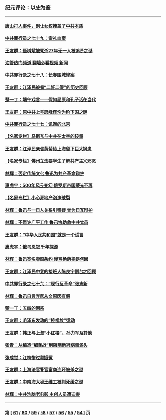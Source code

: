 ### 纪元评论：以史为鉴
---
#### [唐山打人事件，别让女权掩盖了中共本质](../../pages/nsc1028/n13757588.md?06160330) 
#### [中共罪行录之七十九：崇礼血案](../../pages/nsc1028/n13757521.md?06160330) 
#### [王友群：聂树斌被冤杀27年无一人被追责之谜](../../pages/nsc1028/n13757410.md?06160330) 
#### [油管热门频道 翻墙必看视频 新闻](ok?06160330)
#### [中共罪行录之七十八：长春围城惨案](../../pages/nsc1028/n13753340.md?06160330) 
#### [王友群：江泽民被揭“二奸二假”的历史回顾](../../pages/nsc1028/n13752541.md?06160330) 
#### [楚一丁：端午戏言——假如屈原和孔子活在当代](../../pages/nsc1028/n13751814.md?06160330) 
#### [王友群：原中共上将房峰辉沦为阶下囚之谜](../../pages/nsc1028/n13746271.md?06160330) 
#### [中共罪行录之七十七：饥饿的北京](../../pages/nsc1028/n13742533.md?06160330) 
#### [【名家专栏】马斯克与中共在太空的较量](../../pages/nsc1028/n13741595.md?06160330) 
#### [王友群：江泽民亲信黄菊给上海留下巨大祸患](../../pages/nsc1028/n13738097.md?06160330) 
#### [【名家专栏】佛州立法要学生了解共产主义邪恶](../../pages/nsc1028/n13739214.md?06160330) 
#### [林辉：否定传统文化 鲁迅为共产革命辩护](../../pages/nsc1028/n13738481.md?06160330) 
#### [惠虎宇：500年风云变幻 俄罗斯帝国荣光不再](../../pages/nsc1028/n13738652.md?06160330) 
#### [【名家专栏】小心房地产泡沫破裂](../../pages/nsc1028/n13736895.md?06160330) 
#### [林辉：鲁迅与一日人关系引猜疑 曾为日军辩护](../../pages/nsc1028/n13736182.md?06160330) 
#### [林辉：不愿许广平工作 鲁迅协助救中共党员](../../pages/nsc1028/n13732075.md?06160330) 
#### [王友群：“中华人民共和国”就是一个谎言](../../pages/nsc1028/n13729052.md?06160330) 
#### [惠虎宇：俄乌恩怨 千年探源](../../pages/nsc1028/n13727306.md?06160330) 
#### [林辉：鲁迅签名卖国条约 谩骂杨荫榆是何因](../../pages/nsc1028/n13728824.md?06160330) 
#### [王友群：江泽民中意的接班人陈良宇倒台之回顾](../../pages/nsc1028/n13727137.md?06160330) 
#### [中共罪行录之七十六：“现行反革命”张志新](../../pages/nsc1028/n13726926.md?06160330) 
#### [林辉：鲁迅自言弃医从文原因有假](../../pages/nsc1028/n13727240.md?06160330) 
#### [楚一丁：五四的困惑](../../pages/nsc1028/n13725250.md?06160330) 
#### [王友群：毛泽东发动的“挖祖坟”运动](../../pages/nsc1028/n13723639.md?06160330) 
#### [王友群：韩正与上海“小红楼”、孙力军及其他](../../pages/nsc1028/n13719454.md?06160330) 
#### [张青：从编造“细菌战”到隐瞒新冠病毒源头](../../pages/nsc1028/n13713424.md?06160330) 
#### [张成觉：江楠惨过窦娥冤](../../pages/nsc1028/n13713593.md?06160330) 
#### [王友群：上海法官警官富商连环被杀之谜](../../pages/nsc1028/n13712763.md?06160330) 
#### [王友群：中南海大秘王维工被判死缓之谜](../../pages/nsc1028/n13705201.md?06160330) 
#### [林辉：中共洗脑老电影 主创人员遭迫害](../../pages/nsc1028/n13699437.md?06160330) 

---
#### 第 [ [61](./61.md?06160330) / [60](./60.md?06160330) / [59](./59.md?06160330) / [58](./58.md?06160330) / [57](./57.md?06160330) / [56](./56.md?06160330) / [55](./55.md?06160330) / [54](./54.md?06160330) ] 页

